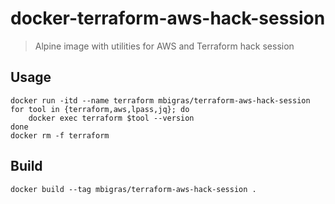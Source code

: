 # docker-terraform-aws-hack-session

> Alpine image with utilities for AWS and Terraform hack session

## Usage

```
docker run -itd --name terraform mbigras/terraform-aws-hack-session
for tool in {terraform,aws,lpass,jq}; do
	docker exec terraform $tool --version
done
docker rm -f terraform
```

## Build

```
docker build --tag mbigras/terraform-aws-hack-session .
```
